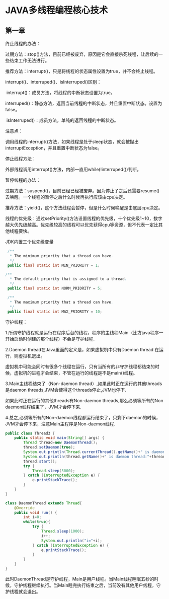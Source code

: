# JAVA多线程编程核心技术



## 第一章

终止线程的办法：

​		过期方法：stop()方法，目前已经被废弃，原因是它会直接杀死线程，让后续的一些结束工作无法进行。

​		推荐方法：interrupt()，只是将线程的状态属性设置为true，并不会终止线程。

interrupt()、interruped()、isInterruped()区别：

​		interrupt()：成员方法，将线程的中断状态设置为true。

​		interruped()：静态方法，返回当前线程的中断状态，并且重置中断状态。设置为false。

​		isInterruped()：成员方法，单纯的返回线程的中断状态。

注意点：

​		调用线程的interrupt()方法，如果线程是处于sleep状态，就会被抛出interruptException，并且重置中断状态为false。

停止线程方法：

​		外部线程调用interrupt()方法，内部一直用while(!interruped())判断。

暂停线程的办法：

​		过期方法：suspend()，目前已经已经被废弃。因为停止了之后还需要resume()去唤醒。一个线程的暂停之后什么时候再执行应该由cpu决定。

​		推荐方法：yield()，这个方法线程会暂停，但是什么时候唤醒是由底层cpu决定。

线程的优先级：通过setPriority()方法设置线程的优先级，十个优先级1~10，数字越大优先级越高。优先级较高的线程可以优先获得cpu等资源，但不代表一定比其他线程要快。

JDK内置三个优先级变量

```java
 /**
  * The minimum priority that a thread can have.
  */
 public final static int MIN_PRIORITY = 1;

/**
  * The default priority that is assigned to a thread.
  */
 public final static int NORM_PRIORITY = 5;

 /**
  * The maximum priority that a thread can have.
  */
 public final static int MAX_PRIORITY = 10;
```

守护线程：

1.所谓守护线程就是运行在程序后台的线程，程序的主线程Main（比方java程序一开始启动时创建的那个线程）不会是守护线程.

2.Daemon thread在Java里面的定义是，如果虚拟机中只有Daemon thread 在运行，则虚拟机退出。 

  虚拟机中可能会同时有很多个线程在运行，只有当所有的非守护线程都结束的时候，虚拟机的进程才会结束，不管在运行的线程是不是main()线程。

3.Main主线程结束了（Non-daemon thread）,如果此时正在运行的其他threads是daemon threads,JVM会使得这个threads停止,JVM也停下.

  如果此时正在运行的其他threads有Non-daemon threads,那么必须等所有的Non daemon线程结束了，JVM才会停下来.

4.总之,必须等所有的Non-daemon线程都运行结束了，只剩下daemon的时候，JVM才会停下来，注意Main主程序是Non-daemon线程.

```java
public class Thread3 {
    public static void main(String[] args) {
        Thread thread=new DaemonThread();
        thread.setDaemon(true);
        System.out.println(Thread.currentThread().getName()+" is daemon thread:"+Thread.currentThread().isDaemon());
        System.out.println(thread.getName()+" is daemon thread:"+thread.isDaemon());
        thread.start();
        try {
            Thread.sleep(5000);
        } catch (InterruptedException e) {
            e.printStackTrace();
        }
    }
}

class DaemonThread extends Thread{
    @Override
    public void run() {
        int i=0;
        while(true){
            try {
                Thread.sleep(1000);
                i++;
                System.out.println("i="+i);
            } catch (InterruptedException e) {
                e.printStackTrace();
            }
        }
    }
}
```

此时DaemonThread是守护线程，Main是用户线程。当Main线程睡眠五秒的时候，守护线程继续执行。当Main睡完执行结束之后，当前没有其他用户线程，守护线程就会退出。

